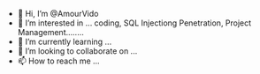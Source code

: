- 👋 Hi, I’m @AmourVido
- 👀 I’m interested in ... coding, SQL Injectiong Penetration, Project Management........
- 🌱 I’m currently learning ...
- 💞️ I’m looking to collaborate on ...
- 📫 How to reach me ...

<!---
AmourVido/AmourVido is a ✨ special ✨ repository because its `README.md` (this file) appears on your GitHub profile.
You can click the Preview link to take a look at your changes.
--->
